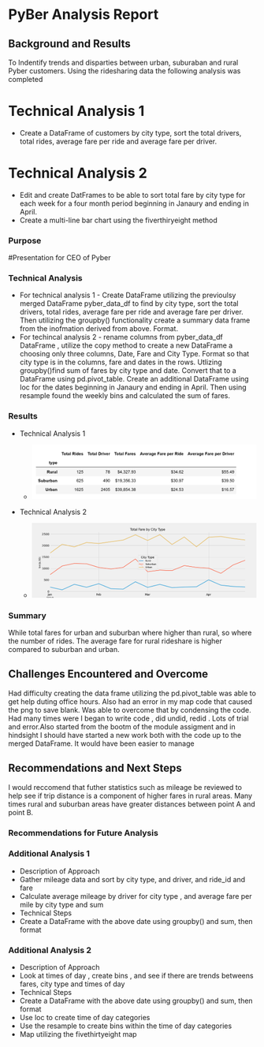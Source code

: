 # PyBer Analysis Report

## Background and Results
To Indentify trends and disparties between urban, suburaban and rural  Pyber customers. Using the ridesharing data the following analysis was completed
# Technical Analysis 1
* Create a DataFrame of customers by city type, sort the total drivers, total rides, average fare per ride and average fare per driver.
# Technical Analysis 2
* Edit and create DatFrames to be able to sort total fare by city type for each week for a four month period beginning in Janaury and ending in April.
* Create a multi-line bar chart using the fiverthiryeight method

### Purpose
#Presentation for CEO of Pyber 

### Technical Analysis
* For technical analysis 1 - Create DataFrame utilizing the previoulsy merged DataFrame pyber_data_df to find by city type, sort the total drivers, total rides, average fare per ride and average fare per driver. Then utilizing the groupby() functionality create a summary data frame from the inofmation derived from above. Format. 
* For techincal analysis 2 - rename columns from pyber_data_df DataFrame , utilize the copy method to create a new DataFrame a choosing only three columns, Date, Fare and City Type. Format so that city type is in the columns, fare and dates in the rows. Utlizing groupby()find sum of fares by city type and date. Convert that to a DataFrame using pd.pivot_table. Create an additional DataFrame using loc for the dates beginning in Janaury and ending in April. Then using resample found the weekly bins and calculated the sum of fares. 


### Results 
* Technical Analysis 1
  * ![Technical Analysis 1](fig9.png)
  
* Technical Analysis 2
  * ![Technical Analysis 2](Fig8.png)


### Summary
While total fares for urban and suburban where higher than rural, so where the number of rides. The average fare for rural rideshare is higher compared to suburban and urban. 

## Challenges Encountered and Overcome
Had difficulty creating the data frame utilizing the pd.pivot_table was able to get help duting office hours.
Also had an error in my map code that caused the png to save blank. Was able to overcome that by condensing the code. 
Had many times were I began to write code , did undid, redid . Lots of trial and error.Also started from the bootm of the module assigment and in hindsight I should have started a new work both with the code up to the merged DataFrame. It would have been easier to manage

## Recommendations and Next Steps

I would reccomend that futher statistics such as mileage be reviewed to help see if trip distance is a component of higher fares in rural areas. Many times rural and suburban areas have greater distances between point A and point B. 

### Recommendations for Future Analysis

### Additional Analysis 1

* Description of Approach
* Gather mileage data and sort by city type, and driver, and ride_id and fare
* Calculate average mileage by driver for city type , and average fare per mile by city type and sum 
* Technical Steps
* Create a DataFrame with the above date using groupby() and sum, then format 

### Additional Analysis 2

* Description of Approach
* Look at times of day , create bins , and see if there are trends betweens fares, city type and times of day
* Technical Steps
* Create a DataFrame with the above date using groupby() and sum, then format 
* Use loc to create time of day categories
* Use the resample to create bins within the time of day categories
* Map utilizing the fivethirtyeight map
  
  
